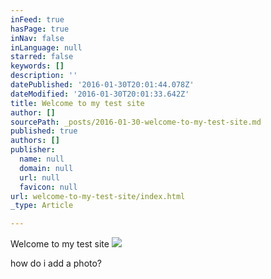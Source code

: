 ```yaml
---
inFeed: true
hasPage: true
inNav: false
inLanguage: null
starred: false
keywords: []
description: ''
datePublished: '2016-01-30T20:01:44.078Z'
dateModified: '2016-01-30T20:01:33.642Z'
title: Welcome to my test site
author: []
sourcePath: _posts/2016-01-30-welcome-to-my-test-site.md
published: true
authors: []
publisher:
  name: null
  domain: null
  url: null
  favicon: null
url: welcome-to-my-test-site/index.html
_type: Article

---
```

Welcome to my test site
![](https://the-grid-user-content.s3-us-west-2.amazonaws.com/617d5c0f-ac8a-4a6d-a188-79ba6d24e4ef.jpg)

how do i add a photo?